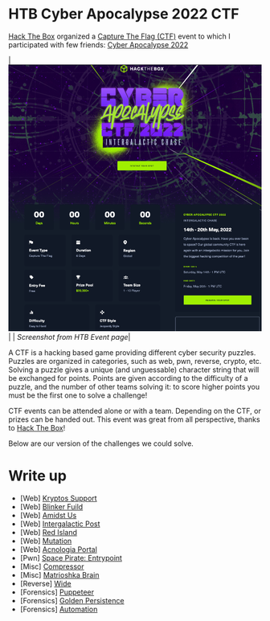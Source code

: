 # HTB Cyber Apocalypse 2022 CTF

[Hack The Box](https://www.hackthebox.com/) organized a [Capture The Flag (CTF)](https://cybersecurity.att.com/blogs/security-essentials/capture-the-flag-ctf-what-is-it-for-a-newbie) event to which I participated with few friends: [Cyber Apocalypse 2022](https://www.hackthebox.com/events/cyber-apocalypse-2022)

| ![HTB Cyber Apocalypse 2022](./img/htb.png) |
| *Screenshot from HTB Event page*|

A CTF is a hacking based game providing different cyber security puzzles. Puzzles are organized in categories, such as web, pwn, reverse, crypto, etc. Solving a puzzle gives a unique (and unguessable) character string that will be exchanged for points. Points are given according to the difficulty of a puzzle, and the number of other teams solving it: to score higher points you must be the first one to solve a challenge!

CTF events can be attended alone or with a team. Depending on the CTF, or prizes can be handed out. This event was great from all perspective, thanks to [Hack The Box](https://www.hackthebox.com/)!

Below are our version of the challenges we could solve.

# Write up

 - [Web] [Kryptos Support](./web_kryptos_support.md)
 - [Web] [Blinker Fuild](./web_blinker_fluid.md)
 - [Web] [Amidst Us](./web_amidst_us.md)
 - [Web] [Intergalactic Post](./web_intergalagtic_post.md)
 - [Web] [Red Island](./web_red_island.md)
 - [Web] [Mutation](./web_mutation.md)
 - [Web] [Acnologia Portal](./web_acnologia_portal.md)
 - [Pwn] [Space Pirate: Entrypoint](./pwn_entrypoint.md)
 - [Misc] [Compressor](./misc_compressor.md)
 - [Misc] [Matrioshka Brain](./misc_matrioshka_brain.md)
 - [Reverse] [Wide](./reverse_wide.md)
 - [Forensics] [Puppeteer](./forensics_puppeteer.md)
 - [Forensics] [Golden Persistence](./forensics_golden_persistence.md)
 - [Forensics] [Automation](./forensics_automation.md)
